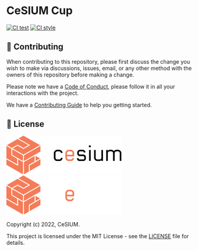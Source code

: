 [contributing]: CONTRIBUTING.md
[code_of_conduct]: CODE_OF_CONDUCT.md
[license]: LICENSE.txt

[ci-test-status]: https://github.com/cesium/cesium_cup/actions/workflows/test.yml/badge.svg
[ci-test-workflow]: https://github.com/cesium/cesium_cup/actions/workflows/test.yml
[ci-style-status]: https://github.com/cesium/cesium_cup/actions/workflows/style.yml/badge.svg
[ci-style-workflow]: https://github.com/cesium/cesium_cup/actions/workflows/style.yml

# CeSIUM Cup

[![CI test][ci-test-status]][ci-test-workflow]
[![CI style][ci-style-status]][ci-style-workflow]

## 🤝 Contributing

When contributing to this repository, please first discuss the change you wish
to make via discussions, issues, email, or any other method with the owners of this
repository before making a change.

Please note we have a [Code of Conduct](CODE_OF_CONDUCT.md), please follow it
in all your interactions with the project.

We have a [Contributing Guide][contributing] to help you getting started.

## 📝 License

<img src=".github/brand/cesium-DARK.svg#gh-light-mode-only" width="300">
<img src=".github/brand/cesium-LIGHT.svg#gh-dark-mode-only" width="300">

Copyright (c) 2022, CeSIUM.

This project is licensed under the MIT License - see the [LICENSE][license]
file for details.
